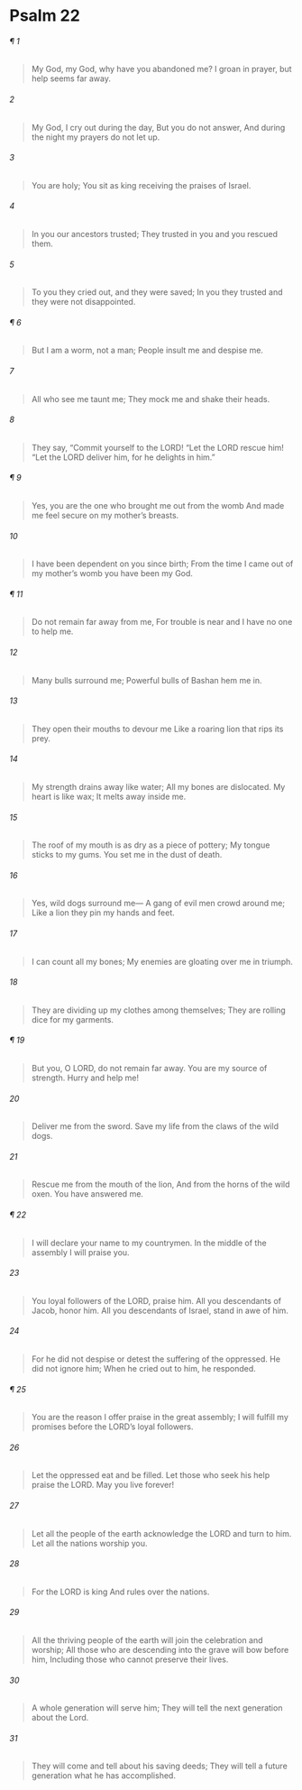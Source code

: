 # Psalm 22
###### ¶ 1
> My God, my God, why have you abandoned me?
> I groan in prayer, but help seems far away.
###### 2
> My God, I cry out during the day,
> But you do not answer,
> And during the night my prayers do not let up.
###### 3
> You are holy;
> You sit as king receiving the praises of Israel.
###### 4
> In you our ancestors trusted;
> They trusted in you and you rescued them.
###### 5
> To you they cried out, and they were saved;
> In you they trusted and they were not disappointed.
###### ¶ 6
> But I am a worm, not a man;
> People insult me and despise me.
###### 7
> All who see me taunt me;
> They mock me and shake their heads.
###### 8
> They say,
> “Commit yourself to the LORD!
> “Let the LORD rescue him!
> “Let the LORD deliver him, for he delights in him.”
###### ¶ 9
> Yes, you are the one who brought me out from the womb
> And made me feel secure on my mother’s breasts.
###### 10
> I have been dependent on you since birth;
> From the time I came out of my mother’s womb you have been my God.
###### ¶ 11
> Do not remain far away from me,
> For trouble is near and I have no one to help me.
###### 12
> Many bulls surround me;
> Powerful bulls of Bashan hem me in.
###### 13
> They open their mouths to devour me
> Like a roaring lion that rips its prey.
###### 14
> My strength drains away like water;
> All my bones are dislocated.
> My heart is like wax;
> It melts away inside me.
###### 15
> The roof of my mouth is as dry as a piece of pottery;
> My tongue sticks to my gums.
> You set me in the dust of death.
###### 16
> Yes, wild dogs surround me—
> A gang of evil men crowd around me;
> Like a lion they pin my hands and feet.
###### 17
> I can count all my bones;
> My enemies are gloating over me in triumph.
###### 18
> They are dividing up my clothes among themselves;
> They are rolling dice for my garments.
###### ¶ 19
> But you, O LORD, do not remain far away.
> You are my source of strength. Hurry and help me!
###### 20
> Deliver me from the sword.
> Save my life from the claws of the wild dogs.
###### 21
> Rescue me from the mouth of the lion,
> And from the horns of the wild oxen.
> You have answered me.
###### ¶ 22
> I will declare your name to my countrymen.
> In the middle of the assembly I will praise you.
###### 23
> You loyal followers of the LORD, praise him.
> All you descendants of Jacob, honor him.
> All you descendants of Israel, stand in awe of him.
###### 24
> For he did not despise or detest the suffering of the oppressed.
> He did not ignore him;
> When he cried out to him, he responded.
###### ¶ 25
> You are the reason I offer praise in the great assembly;
> I will fulfill my promises before the LORD’s loyal followers.
###### 26
> Let the oppressed eat and be filled.
> Let those who seek his help praise the LORD.
> May you live forever!
###### 27
> Let all the people of the earth acknowledge the LORD and turn to him.
> Let all the nations worship you.
###### 28
> For the LORD is king
> And rules over the nations.
###### 29
> All the thriving people of the earth will join the celebration and worship;
> All those who are descending into the grave will bow before him,
> Including those who cannot preserve their lives.
###### 30
> A whole generation will serve him;
> They will tell the next generation about the Lord.
###### 31
> They will come and tell about his saving deeds;
> They will tell a future generation what he has accomplished.
